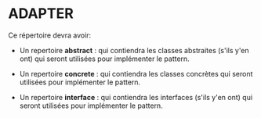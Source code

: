 # ADAPTER

Ce répertoire devra avoir:

*   Un repertoire <strong>abstract</strong> : qui contiendra les classes abstraites (s'ils y'en ont) qui seront utilisées pour implémenter le pattern.

*   Un repertoire <strong>concrete</strong> : qui contiendra les classes concrètes qui seront utilisées pour implémenter le pattern.

*   Un repertoire <strong>interface</strong> : qui contiendra les interfaces (s'ils y'en ont) qui seront utilisées pour implémenter le pattern.
